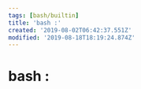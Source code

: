 ```yaml
---
tags: [bash/builtin]
title: 'bash :'
created: '2019-08-02T06:42:37.551Z'
modified: '2019-08-18T18:19:24.874Z'
---
```


# bash :
